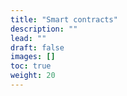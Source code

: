 ```yaml
---
title: "Smart contracts"
description: ""
lead: ""
draft: false
images: []
toc: true
weight: 20
---
```

